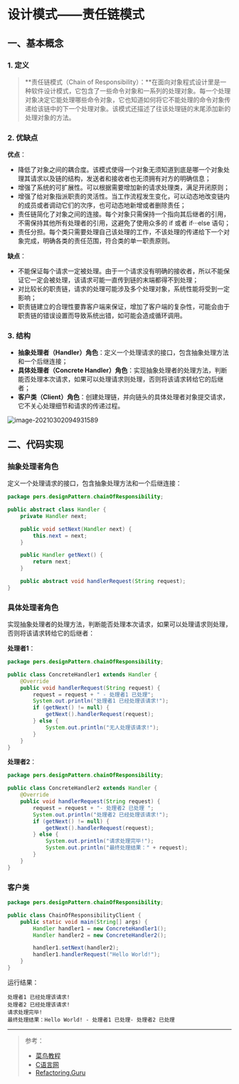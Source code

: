 # 设计模式——责任链模式

## 一、基本概念

### 1. 定义

> **责任链模式（Chain of Responsibility）：**在面向对象程式设计里是一种软件设计模式，它包含了一些命令对象和一系列的处理对象。每一个处理对象决定它能处理哪些命令对象，它也知道如何将它不能处理的命令对象传递给该链中的下一个处理对象。该模式还描述了往该处理链的末尾添加新的处理对象的方法。

### 2. 优缺点

**优点**：

- 降低了对象之间的耦合度。该模式使得一个对象无须知道到底是哪一个对象处理其请求以及链的结构，发送者和接收者也无须拥有对方的明确信息；
- 增强了系统的可扩展性。可以根据需要增加新的请求处理类，满足开闭原则；
- 增强了给对象指派职责的灵活性。当工作流程发生变化，可以动态地改变链内的成员或者调动它们的次序，也可动态地新增或者删除责任；
- 责任链简化了对象之间的连接。每个对象只需保持一个指向其后继者的引用，不需保持其他所有处理者的引用，这避免了使用众多的 if 或者 if···else 语句；
- 责任分担。每个类只需要处理自己该处理的工作，不该处理的传递给下一个对象完成，明确各类的责任范围，符合类的单一职责原则。

**缺点**：

- 不能保证每个请求一定被处理。由于一个请求没有明确的接收者，所以不能保证它一定会被处理，该请求可能一直传到链的末端都得不到处理；
- 对比较长的职责链，请求的处理可能涉及多个处理对象，系统性能将受到一定影响；
- 职责链建立的合理性要靠客户端来保证，增加了客户端的复杂性，可能会由于职责链的错误设置而导致系统出错，如可能会造成循环调用。

### 3. 结构

- **抽象处理者（Handler）角色**：定义一个处理请求的接口，包含抽象处理方法和一个后继连接；
- **具体处理者（Concrete Handler）角色**：实现抽象处理者的处理方法，判断能否处理本次请求，如果可以处理请求则处理，否则将该请求转给它的后继者；
- **客户类（Client）角色**：创建处理链，并向链头的具体处理者对象提交请求，它不关心处理细节和请求的传递过程。

![image-20210302094931589](http://blog-img-figure.oss-cn-chengdu.aliyuncs.com/img/2022/12/13/20221213-143631.png)

## 二、代码实现

### 抽象处理者角色

定义一个处理请求的接口，包含抽象处理方法和一个后继连接：

```java
package pers.designPattern.chainOfResponsibility;

public abstract class Handler {
    private Handler next;

    public void setNext(Handler next) {
        this.next = next;
    }

    public Handler getNext() {
        return next;
    }

    public abstract void handlerRequest(String request);
}
```

### 具体处理者角色

实现抽象处理者的处理方法，判断能否处理本次请求，如果可以处理请求则处理，否则将该请求转给它的后继者：

**处理者1**：

```java
package pers.designPattern.chainOfResponsibility;

public class ConcreteHandler1 extends Handler {
    @Override
    public void handlerRequest(String request) {
        request = request + " - 处理者1 已处理";
        System.out.println("处理者1 已经处理该请求!");
        if (getNext() != null) {
            getNext().handlerRequest(request);
        } else {
            System.out.println("无人处理该请求!");
        }
    }
}
```

**处理者2**：

```java
package pers.designPattern.chainOfResponsibility;

public class ConcreteHandler2 extends Handler {
    @Override
    public void handlerRequest(String request) {
        request = request + "- 处理者2 已处理 ";
        System.out.println("处理者2 已经处理该请求!");
        if (getNext() != null) {
            getNext().handlerRequest(request);
        } else {
            System.out.println("请求处理完毕!");
            System.out.println("最终处理结果：" + request);
        }
    }
}
```

### 客户类

```java
package pers.designPattern.chainOfResponsibility;

public class ChainOfResponsibilityClient {
    public static void main(String[] args) {
        Handler handler1 = new ConcreteHandler1();
        Handler handler2 = new ConcreteHandler2();

        handler1.setNext(handler2);
        handler1.handlerRequest("Hello World!");
    }
}
```

运行结果：

```
处理者1 已经处理该请求!
处理者2 已经处理该请求!
请求处理完毕!
最终处理结果：Hello World! - 处理者1 已处理- 处理者2 已处理
```

***

> 参考：
>
> - [菜鸟教程](https://www.runoob.com/design-pattern/singleton-pattern.html)
> - [C语言网](http://c.biancheng.net/view/1338.html)
> - [Refactoring.Guru](https://refactoringguru.cn/)

